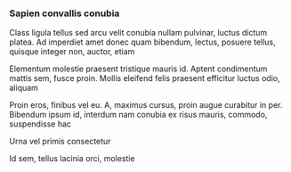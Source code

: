 ### Sapien convallis conubia

Class ligula tellus sed arcu velit conubia nullam pulvinar, luctus dictum platea. Ad imperdiet amet donec quam bibendum, lectus, posuere tellus, quisque integer non, auctor, etiam

Elementum molestie praesent tristique mauris id. Aptent condimentum mattis sem, fusce proin. Mollis eleifend felis praesent efficitur luctus odio, aliquam

Proin eros, finibus vel eu. A, maximus cursus, proin augue curabitur in per. Bibendum ipsum id, interdum nam conubia ex risus mauris, commodo, suspendisse hac

Urna vel primis consectetur

Id sem, tellus lacinia orci, molestie



